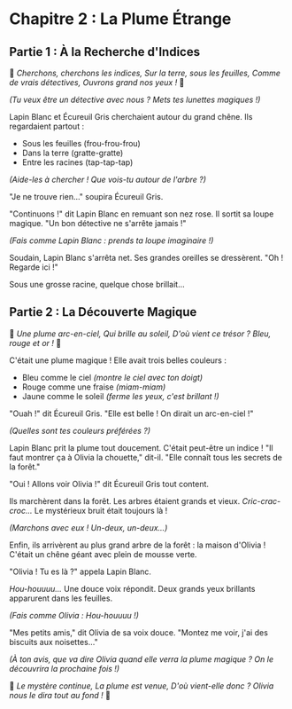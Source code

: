 # Chapitre 2 : La Plume Étrange
## Partie 1 : À la Recherche d'Indices

🎵 *Cherchons, cherchons les indices,
Sur la terre, sous les feuilles,
Comme de vrais détectives,
Ouvrons grand nos yeux !* 🎵

*(Tu veux être un détective avec nous ? Mets tes lunettes magiques !)*

Lapin Blanc et Écureuil Gris cherchaient autour du grand chêne. Ils regardaient partout :
- Sous les feuilles (frou-frou-frou)
- Dans la terre (gratte-gratte)
- Entre les racines (tap-tap-tap)

*(Aide-les à chercher ! Que vois-tu autour de l'arbre ?)*

"Je ne trouve rien..." soupira Écureuil Gris.

"Continuons !" dit Lapin Blanc en remuant son nez rose. Il sortit sa loupe magique. "Un bon détective ne s'arrête jamais !"

*(Fais comme Lapin Blanc : prends ta loupe imaginaire !)*

Soudain, Lapin Blanc s'arrêta net. Ses grandes oreilles se dressèrent. "Oh ! Regarde ici !"

Sous une grosse racine, quelque chose brillait...

## Partie 2 : La Découverte Magique

🎵 *Une plume arc-en-ciel,
Qui brille au soleil,
D'où vient ce trésor ?
Bleu, rouge et or !* 🎵

C'était une plume magique ! Elle avait trois belles couleurs :
- Bleu comme le ciel *(montre le ciel avec ton doigt)*
- Rouge comme une fraise *(miam-miam)*
- Jaune comme le soleil *(ferme les yeux, c'est brillant !)*

"Ouah !" dit Écureuil Gris. "Elle est belle ! On dirait un arc-en-ciel !"

*(Quelles sont tes couleurs préférées ?)*

Lapin Blanc prit la plume tout doucement. C'était peut-être un indice ! "Il faut montrer ça à Olivia la chouette," dit-il. "Elle connaît tous les secrets de la forêt."

"Oui ! Allons voir Olivia !" dit Écureuil Gris tout content.

Ils marchèrent dans la forêt. Les arbres étaient grands et vieux. *Cric-crac-croc...* Le mystérieux bruit était toujours là !

*(Marchons avec eux ! Un-deux, un-deux...)*

Enfin, ils arrivèrent au plus grand arbre de la forêt : la maison d'Olivia ! C'était un chêne géant avec plein de mousse verte.

"Olivia ! Tu es là ?" appela Lapin Blanc.

*Hou-houuuu...* Une douce voix répondit. Deux grands yeux brillants apparurent dans les feuilles.

*(Fais comme Olivia : Hou-houuuu !)*

"Mes petits amis," dit Olivia de sa voix douce. "Montez me voir, j'ai des biscuits aux noisettes..."

*(À ton avis, que va dire Olivia quand elle verra la plume magique ? On le découvrira la prochaine fois !)*

🎵 *Le mystère continue,
La plume est venue,
D'où vient-elle donc ?
Olivia nous le dira tout au fond !* 🎵